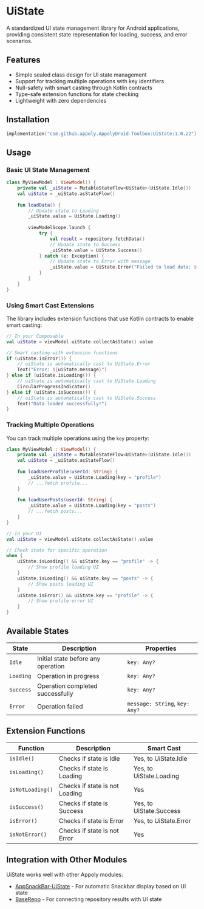 # UiState

A standardized UI state management library for Android applications, providing consistent state representation for loading, success, and error scenarios.

## Features

- Simple sealed class design for UI state management
- Support for tracking multiple operations with key identifiers
- Null-safety with smart casting through Kotlin contracts
- Type-safe extension functions for state checking
- Lightweight with zero dependencies

## Installation

```gradle.kts
implementation("com.github.appoly.AppolyDroid-Toolbox:UiState:1.0.22")
```

## Usage

### Basic UI State Management

```kotlin
class MyViewModel : ViewModel() {
    private val _uiState = MutableStateFlow<UiState>(UiState.Idle())
    val uiState = _uiState.asStateFlow()
    
    fun loadData() {
        // Update state to Loading
        _uiState.value = UiState.Loading()
        
        viewModelScope.launch {
            try {
                val result = repository.fetchData()
                // Update state to Success
                _uiState.value = UiState.Success()
            } catch (e: Exception) {
                // Update state to Error with message
                _uiState.value = UiState.Error("Failed to load data: ${e.message}")
            }
        }
    }
}
```

### Using Smart Cast Extensions

The library includes extension functions that use Kotlin contracts to enable smart casting:

```kotlin
// In your Composable
val uiState = viewModel.uiState.collectAsState().value

// Smart casting with extension functions
if (uiState.isError()) {
    // uiState is automatically cast to UiState.Error
    Text("Error: ${uiState.message}")
} else if (uiState.isLoading()) {
    // uiState is automatically cast to UiState.Loading
    CircularProgressIndicator()
} else if (uiState.isSuccess()) {
    // uiState is automatically cast to UiState.Success
    Text("Data loaded successfully!")
}
```

### Tracking Multiple Operations

You can track multiple operations using the `key` property:

```kotlin
class MyViewModel : ViewModel() {
    private val _uiState = MutableStateFlow<UiState>(UiState.Idle())
    val uiState = _uiState.asStateFlow()
    
    fun loadUserProfile(userId: String) {
        _uiState.value = UiState.Loading(key = "profile")
        // ...fetch profile...
    }
    
    fun loadUserPosts(userId: String) {
        _uiState.value = UiState.Loading(key = "posts")
        // ...fetch posts...
    }
}

// In your UI
val uiState = viewModel.uiState.collectAsState().value

// Check state for specific operation
when {
    uiState.isLoading() && uiState.key == "profile" -> {
        // Show profile loading UI
    }
    uiState.isLoading() && uiState.key == "posts" -> {
        // Show posts loading UI
    }
    uiState.isError() && uiState.key == "profile" -> {
        // Show profile error UI
    }
}
```

## Available States

| State | Description | Properties |
|-------|-------------|------------|
| `Idle` | Initial state before any operation | `key: Any?` |
| `Loading` | Operation in progress | `key: Any?` |
| `Success` | Operation completed successfully | `key: Any?` |
| `Error` | Operation failed | `message: String`, `key: Any?` |

## Extension Functions

| Function | Description | Smart Cast |
|----------|-------------|-----------|
| `isIdle()` | Checks if state is Idle | Yes, to UiState.Idle |
| `isLoading()` | Checks if state is Loading | Yes, to UiState.Loading |
| `isNotLoading()` | Checks if state is not Loading | Yes |
| `isSuccess()` | Checks if state is Success | Yes, to UiState.Success |
| `isError()` | Checks if state is Error | Yes, to UiState.Error |
| `isNotError()` | Checks if state is not Error | Yes |

## Integration with Other Modules

UiState works well with other Appoly modules:

- [AppSnackBar-UiState](../AppSnackBar-UiState/README.md) - For automatic Snackbar display based on UI state
- [BaseRepo](../BaseRepo/README.md) - For connecting repository results with UI state

